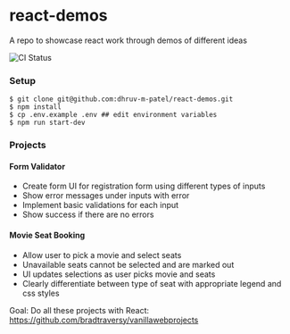 # react-demos

A repo to showcase react work through demos of different ideas

![CI Status](https://github.com/dhruv-m-patel/react-demos/workflows/Continuous%20Integration/badge.svg)

### Setup

```
$ git clone git@github.com:dhruv-m-patel/react-demos.git
$ npm install
$ cp .env.example .env ## edit environment variables
$ npm run start-dev
```

### Projects

#### Form Validator
- Create form UI for registration form using different types of inputs
- Show error messages under inputs with error
- Implement basic validations for each input
- Show success if there are no errors

#### Movie Seat Booking
- Allow user to pick a movie and select seats
- Unavailable seats cannot be selected and are marked out
- UI updates selections as user picks movie and seats
- Clearly differentiate between type of seat with appropriate legend and css styles

Goal: Do all these projects with React: https://github.com/bradtraversy/vanillawebprojects
